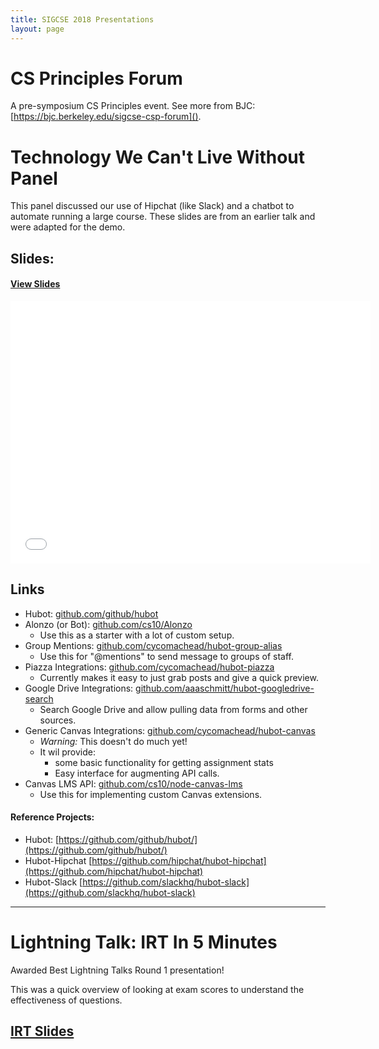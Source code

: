 ```yaml
---
title: SIGCSE 2018 Presentations
layout: page
---
```


# CS Principles Forum
A pre-symposium CS Principles event. See more from BJC: [https://bjc.berkeley.edu/sigcse-csp-forum]().

# Technology We Can't Live Without Panel

This panel discussed our use of Hipchat (like Slack) and a chatbot to automate running a large course. These slides are from an earlier talk and were adapted for the demo.
## Slides:

#### [View Slides][slides]

<iframe
	src="//slides.com/michaelball/chat-edu-sigcse/embed"
	width="576" height="420" scrolling="no" frameborder="0"
	webkitallowfullscreen mozallowfullscreen allowfullscreen>
</iframe>

## Links
* Hubot: [github.com/github/hubot](https://github.com/github/hubot)
* Alonzo (or Bot): [github.com/cs10/Alonzo](https://github.com/cs10/Alonzo)
	* Use this as a starter with a lot of custom setup.
* Group Mentions: [github.com/cycomachead/hubot-group-alias](https://github.com/cycomachead/hubot-group-alias)
	* Use this for "@mentions" to send message to groups of staff.
* Piazza Integrations: [github.com/cycomachead/hubot-piazza](https://github.com/cycomachead/hubot-piazza)
	* Currently makes it easy to just grab posts and give a quick preview.
* Google Drive Integrations: [github.com/aaaschmitt/hubot-googledrive-search](https://github.com/aaaschmitt/hubot-googledrive-search)
	* Search Google Drive and allow pulling data from forms and other sources.
* Generic Canvas Integrations: [github.com/cycomachead/hubot-canvas](https://github.com/cycomachead/hubot-canvas)
	* _Warning:_ This doesn't do much yet!
	* It wil provide:
		* some basic functionality for getting assignment stats
		* Easy interface for augmenting API calls.
* Canvas LMS API: [github.com/cs10/node-canvas-lms](https://github.com/cs10/node-canvas-lms)
	* Use this for implementing custom Canvas extensions.

#### Reference Projects:
* Hubot: [https://github.com/github/hubot/](https://github.com/github/hubot/)
* Hubot-Hipchat [https://github.com/hipchat/hubot-hipchat](https://github.com/hipchat/hubot-hipchat)
* Hubot-Slack [https://github.com/slackhq/hubot-slack](https://github.com/slackhq/hubot-slack)

[slides]: https://slides.com/michaelball/chat-edu-sigcse

---

# Lightning Talk: IRT In 5 Minutes
Awarded Best Lightning Talks Round 1 presentation!

This was a quick overview of looking at exam scores to understand the effectiveness of questions.
## [IRT Slides][lightning-slides]

[lightning-slides]: /http://bjc.link/sigcse-irt-lightning